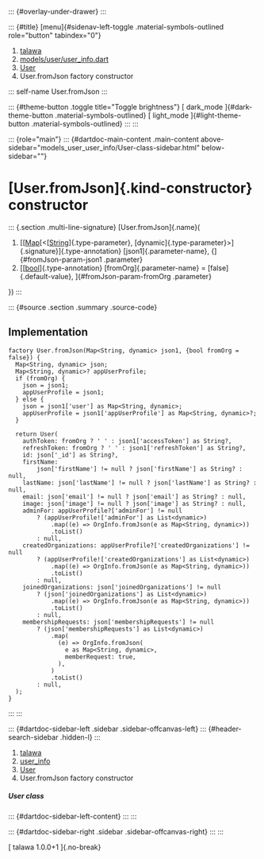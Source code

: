 ::: {#overlay-under-drawer}
:::

::: {#title}
[menu]{#sidenav-left-toggle .material-symbols-outlined role="button"
tabindex="0"}

1.  [talawa](../../index.html)
2.  [models/user/user_info.dart](../../models_user_user_info/)
3.  [User](../../models_user_user_info/User-class.html)
4.  User.fromJson factory constructor

::: self-name
User.fromJson
:::

::: {#theme-button .toggle title="Toggle brightness"}
[ dark_mode ]{#dark-theme-button .material-symbols-outlined} [
light_mode ]{#light-theme-button .material-symbols-outlined}
:::
:::

::: {role="main"}
::: {#dartdoc-main-content .main-content above-sidebar="models_user_user_info/User-class-sidebar.html" below-sidebar=""}
<div>

# [User.fromJson]{.kind-constructor} constructor

</div>

::: {.section .multi-line-signature}
[User.fromJson]{.name}(

1.  [[[Map](https://api.flutter.dev/flutter/dart-core/Map-class.html)[\<[[String](https://api.flutter.dev/flutter/dart-core/String-class.html)]{.type-parameter},
    [dynamic]{.type-parameter}\>]{.signature}]{.type-annotation}
    [json1]{.parameter-name}, {]{#fromJson-param-json1 .parameter}
2.  [[[bool](https://api.flutter.dev/flutter/dart-core/bool-class.html)]{.type-annotation}
    [fromOrg]{.parameter-name} = [false]{.default-value},
    ]{#fromJson-param-fromOrg .parameter}

})
:::

::: {#source .section .summary .source-code}
## Implementation

``` language-dart
factory User.fromJson(Map<String, dynamic> json1, {bool fromOrg = false}) {
  Map<String, dynamic> json;
  Map<String, dynamic>? appUserProfile;
  if (fromOrg) {
    json = json1;
    appUserProfile = json1;
  } else {
    json = json1['user'] as Map<String, dynamic>;
    appUserProfile = json1['appUserProfile'] as Map<String, dynamic>?;
  }

  return User(
    authToken: fromOrg ? ' ' : json1['accessToken'] as String?,
    refreshToken: fromOrg ? ' ' : json1['refreshToken'] as String?,
    id: json['_id'] as String?,
    firstName:
        json['firstName'] != null ? json['firstName'] as String? : null,
    lastName: json['lastName'] != null ? json['lastName'] as String? : null,
    email: json['email'] != null ? json['email'] as String? : null,
    image: json['image'] != null ? json['image'] as String? : null,
    adminFor: appUserProfile?['adminFor'] != null
        ? (appUserProfile!['adminFor'] as List<dynamic>)
            .map((e) => OrgInfo.fromJson(e as Map<String, dynamic>))
            .toList()
        : null,
    createdOrganizations: appUserProfile?['createdOrganizations'] != null
        ? (appUserProfile!['createdOrganizations'] as List<dynamic>)
            .map((e) => OrgInfo.fromJson(e as Map<String, dynamic>))
            .toList()
        : null,
    joinedOrganizations: json['joinedOrganizations'] != null
        ? (json['joinedOrganizations'] as List<dynamic>)
            .map((e) => OrgInfo.fromJson(e as Map<String, dynamic>))
            .toList()
        : null,
    membershipRequests: json['membershipRequests'] != null
        ? (json['membershipRequests'] as List<dynamic>)
            .map(
              (e) => OrgInfo.fromJson(
                e as Map<String, dynamic>,
                memberRequest: true,
              ),
            )
            .toList()
        : null,
  );
}
```
:::
:::

::: {#dartdoc-sidebar-left .sidebar .sidebar-offcanvas-left}
::: {#header-search-sidebar .hidden-l}
:::

1.  [talawa](../../index.html)
2.  [user_info](../../models_user_user_info/)
3.  [User](../../models_user_user_info/User-class.html)
4.  User.fromJson factory constructor

##### User class

::: {#dartdoc-sidebar-left-content}
:::
:::

::: {#dartdoc-sidebar-right .sidebar .sidebar-offcanvas-right}
:::
:::

[ talawa 1.0.0+1 ]{.no-break}
